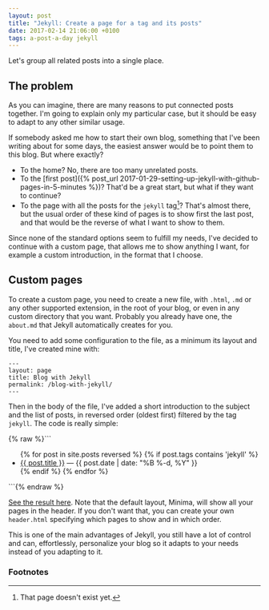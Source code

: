 ```yaml
---
layout: post
title: "Jekyll: Create a page for a tag and its posts"
date: 2017-02-14 21:06:00 +0100
tags: a-post-a-day jekyll
---
```


Let's group all related posts into a single place.

## The problem

As you can imagine, there are many reasons to put connected posts together. I'm going to explain only my particular case, but it should be easy to adapt to any other similar usage.

If somebody asked me how to start their own blog, something that I've been writing about for some days, the easiest answer would be to point them to this blog. But where exactly?

- To the home? No, there are too many unrelated posts.
- To the [first post]({% post_url 2017-01-29-setting-up-jekyll-with-github-pages-in-5-minutes %})? That'd be a great start, but what if they want to continue?
- To the page with all the posts for the `jekyll` tag[^1]? That's almost there, but the usual order of these kind of pages is to show first the last post, and that would be the reverse of what I want to show to them.

Since none of the standard options seem to fulfill my needs, I've decided to continue with a custom page, that allows me to show anything I want, for example a custom introduction, in the format that I choose.

## Custom pages

To create a custom page, you need to create a new file, with `.html`, `.md` or any other supported extension, in the root of your blog, or even in any custom directory that you want. Probably you already have one, the `about.md` that Jekyll automatically creates for you.

You need to add some configuration to the file, as a minimum its layout and title, I've created mine with:

```
---
layout: page
title: Blog with Jekyll
permalink: /blog-with-jekyll/
---
```

Then in the body of the file, I've added a short introduction to the subject and the list of posts, in reversed order (oldest first) filtered by the tag `jekyll`. The code is really simple:

{% raw %}```
<ul>
  {% for post in site.posts reversed %}
    {% if post.tags contains 'jekyll' %}
      <li>
        <a href="{{ post.url }}">{{ post.title }}</a>
        —
        <span class="date">{{ post.date | date: "%B %-d, %Y"  }}</span>
      </li>
    {% endif %}
  {% endfor %}
</ul>
```{% endraw %}

[See the result here](/blog-with-jekyll). Note that the default layout, Minima, will show all your pages in the header. If you don't want that, you can create your own `header.html` specifying which pages to show and in which order.

This is one of the main advantages of Jekyll, you still have a lot of control and can, effortlessly, personalize your blog so it adapts to your needs instead of you adapting to it.

### Footnotes

[^1]: That page doesn't exist yet.
